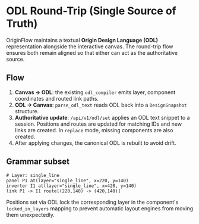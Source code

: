 # ODL Round-Trip (Single Source of Truth)

OriginFlow maintains a textual **Origin Design Language (ODL)** representation
alongside the interactive canvas.  The round-trip flow ensures both remain
aligned so that either can act as the authoritative source.

## Flow

1. **Canvas → ODL**: the existing `odl_compiler` emits layer, component
   coordinates and routed link paths.
2. **ODL → Canvas**: `parse_odl_text` reads ODL back into a
   `DesignSnapshot` structure.
3. **Authoritative update**: `/api/v1/odl/set` applies an ODL text snippet to
   a session.  Positions and routes are updated for matching IDs and new links
   are created.  In `replace` mode, missing components are also created.
4. After applying changes, the canonical ODL is rebuilt to avoid drift.

## Grammar subset

```
# Layer: single_line
panel P1 at(layer="single_line", x=220, y=140)
inverter I1 at(layer="single_line", x=420, y=140)
link P1 -> I1 route[(220,140) -> (420,140)]
```

Positions set via ODL lock the corresponding layer in the component's
`locked_in_layers` mapping to prevent automatic layout engines from moving
them unexpectedly.

